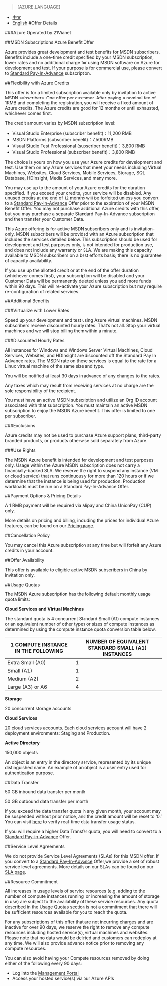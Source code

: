 <properties
	pageTitle="Offer Details - Microsoft Azure"
    description="Offer Details - MSDN Subscriptions Azure Benefit Offer"
    services=""
    documentationCenter=""
    authors=""
    manager=""
    editor=""
    tags=""/>

<tags ms.service="legal-en" ms.date="" wacn.date="" wacn.lang="en"/>

> [AZURE.LANGUAGE]
- [中文](/offers/ms-mc-arz-msdn/)
- [English](/offers/ms-mc-arz-msdn-en/)
#Offer Details

###Azure Operated by 21Vianet

##MSDN Subscriptions Azure Benefit Offer

Azure provides great development and test benefits for MSDN subscribers. Benefits include a one-time credit specified by your MSDN subscription, lower rates and no additional charge for using MSDN software on Azure for development and test. If your purpose is for commercial use, please convert to [Standard Pay-In-Advance](https://www.azure.cn/offers/ms-mc-arz-33p/) subscription.

##Flexibility with Azure Credits

This offer is for a limited subscription available only by invitation to active MSDN subscribers. One offer per customer. After paying a nominal fee of 1RMB and completing the registration, you will receive a fixed amount of Azure credits. The Azure credits are good for 12 months or until exhausted, whichever comes first.

The credit amount varies by MSDN subscription level:

 - Visual Studio Enterprise (subscriber benefit)：11,200 RMB
 - MSDN Platforms (subscriber benefit)：7,500RMB
 - Visual Studio Test Professional (subscriber benefit)：3,800 RMB
 - Visual Studio Professional (subscriber benefit)：3,800 RMB

The choice is yours on how you use your Azure credits for development and test. Use them on any Azure services that meet your needs including Virtual Machines, Websites, Cloud Services, Mobile Services, Storage, SQL Database, HDInsight, Media Services, and many more.

You may use up to the amount of your Azure credits for the duration specified. If you exceed your credits, your service will be disabled. Any unused credits at the end of 12 months will be forfeited unless you convert to a [Standard Pay-In-Advance](https://www.azure.cn/offers/ms-mc-arz-33p/) Offer prior to the expiration of your MSDN Benefit Offer. You may not purchase additional Azure credits with this offer, but you may purchase a separate Standard Pay-In-Advance subscription and then transfer your Customer Data.

This Azure offering is for active MSDN subscribers only and is invitation-only. MSDN subscribers will be provided with an Azure subscription that includes the services detailed below. This subscription should be used for development and test purposes only, is not intended for production use, and does not include any warranty or SLA. We are making this capacity available to MSDN subscribers on a best efforts basis; there is no guarantee of capacity availability.

If you use up the allotted credit or at the end of the offer duration (whichever comes first), your subscription will be disabled and your Customer Data will be permanently deleted unless you add more funds within 90 days. This will re-activate your Azure subscription but may require re-configuration of related services. 

##Additional Benefits

###Virtualize with Lower Rates

Speed up your development and test using Azure virtual machines. MSDN subscribers receive discounted hourly rates. That’s not all. Stop your virtual machines and we will stop billing them within a minute.


###Discounted Hourly Rates

All instances for Windows and Windows Server Virtual Machines, Cloud Services, Websites, and HDInsight are discounted off the Standard Pay In Advance rates. The MSDN rate on these services is equal to the rate for a Linux virtual machine of the same size and type.

You will be notified at least 30 days in advance of any changes to the rates.

Any taxes which may result from receiving services at no charge are the sole responsibility of the recipient.

You must have an active MSDN subscription and utilize an Org ID account associated with that subscription. You must maintain an active MSDN subscription to enjoy the MSDN Azure benefit. This offer is limited to one per subscriber.


###Exclusions

Azure credits may not be used to purchase Azure support plans, third-party branded products, or products otherwise sold separately from Azure.

###Use Rights

The MSDN Azure benefit is intended for development and test purposes only. Usage within the Azure MSDN subscription does not carry a financially-backed SLA. We reserve the right to suspend any instance (VM or cloud service) that runs continuously for more than 120 hours or if we determine that the instance is being used for production. Production workloads must be run on a Standard Pay-In-Advance Offer.

##Payment Options & Pricing Details

A 1 RMB payment will be required via Alipay and China UnionPay (CUP) only.

More details on pricing and billing, including the prices for individual Azure features, can be found on our [Pricing page](https://www.azure.cn/pricing/overview/).

##Cancellation Policy

You may cancel this Azure subscription at any time but will forfeit any Azure credits in your account.

##Offer Availability

This offer is available to eligible active MSDN subscribers in China by invitation only.

##Usage Quotas

The MSDN Azure subscription has the following default monthly usage quota limits:

**Cloud Services and Virtual Machines**

The standard quota is 4 concurrent Standard Small (A1) compute instances or an equivalent number of other types or sizes of compute instances as determined by using the compute instance quota conversion table below.


|1 COMPUTE INSTANCE IN THE FOLLOWING|NUMBER OF EQUIVALENT STANDARD SMALL (A1) INSTANCES|
|------------|---------------------|
|Extra Small (A0) |1 |
|Small (A1)| 1 |
|Medium (A2)| 2 |
|Large (A3) or A6| 4 |


**Storage**

20 concurrent storage accounts

**Cloud Services**

20 cloud services accounts. Each cloud services account will have 2 deployment environments: Staging and Production.

**Active Directory**

150,000 objects

An object is an entry in the directory service, represented by its unique distinguished name. An example of an object is a user entry used for authentication purpose.

##Data Transfer

50 GB inbound data transfer per month

50 GB outbound data transfer per month

If you exceed the data transfer quota in any given month, your account may be suspended without prior notice, and the credit amount will be reset to ‘0.’ You can visit [here](https://account.windowsazure.cn/Subscriptions/) to verify real-time data transfer usage status.

If you will require a higher Data Transfer quota, you will need to convert to a [Standard Pay-in-Advance](https://www.azure.cn/offers/ms-mc-arz-33p/) Offer.

##Service Level Agreements

We do not provide Service Level Agreements (SLAs) for this MSDN offer. If you convert to a [Standard Pay-In-Advance](https://www.azure.cn/offers/ms-mc-arz-33p/) Offer,we provide a set of robust service level agreements. More details on our SLAs can be found on our [SLA page](https://www.azure.cn/support/legal/sla/).

##Resource Commitment

All increases in usage levels of service resources (e.g. adding to the number of compute instances running, or increasing the amount of storage in use) are subject to the availability of these service resources. Any quota described in the Usage Quotas section is not a commitment that there will be sufficient resources available for you to reach the quota.

For any subscriptions of this offer that are not incurring charges and are inactive for over 90 days, we reserve the right to remove any compute resources including hosted service(s), virtual machines and websites. Please note that no data would be deleted and customers can redeploy at any time. We will also provide advance notice prior to removing any compute resources.

You can also avoid having your Compute resources removed by doing either of the following every 90 days:

 - Log into the [Management Portal](https://manage.windowsazure.cn/)
 - Access your hosted service(s) via our Azure APIs
